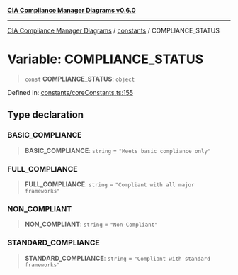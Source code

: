 [**CIA Compliance Manager Diagrams v0.6.0**](../../README.md)

***

[CIA Compliance Manager Diagrams](../../modules.md) / [constants](../README.md) / COMPLIANCE\_STATUS

# Variable: COMPLIANCE\_STATUS

> `const` **COMPLIANCE\_STATUS**: `object`

Defined in: [constants/coreConstants.ts:155](https://github.com/Hack23/cia-compliance-manager/blob/ca083b463223765b22422b66b3a43930241849bd/src/constants/coreConstants.ts#L155)

## Type declaration

### BASIC\_COMPLIANCE

> **BASIC\_COMPLIANCE**: `string` = `"Meets basic compliance only"`

### FULL\_COMPLIANCE

> **FULL\_COMPLIANCE**: `string` = `"Compliant with all major frameworks"`

### NON\_COMPLIANT

> **NON\_COMPLIANT**: `string` = `"Non-Compliant"`

### STANDARD\_COMPLIANCE

> **STANDARD\_COMPLIANCE**: `string` = `"Compliant with standard frameworks"`
